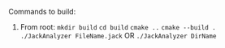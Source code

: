 Commands to build:
1. From root:
```mkdir build```
```cd build```
```cmake ..```
```cmake --build .```
```./JackAnalyzer FileName.jack```
OR
```./JackAnalyzer DirName```
